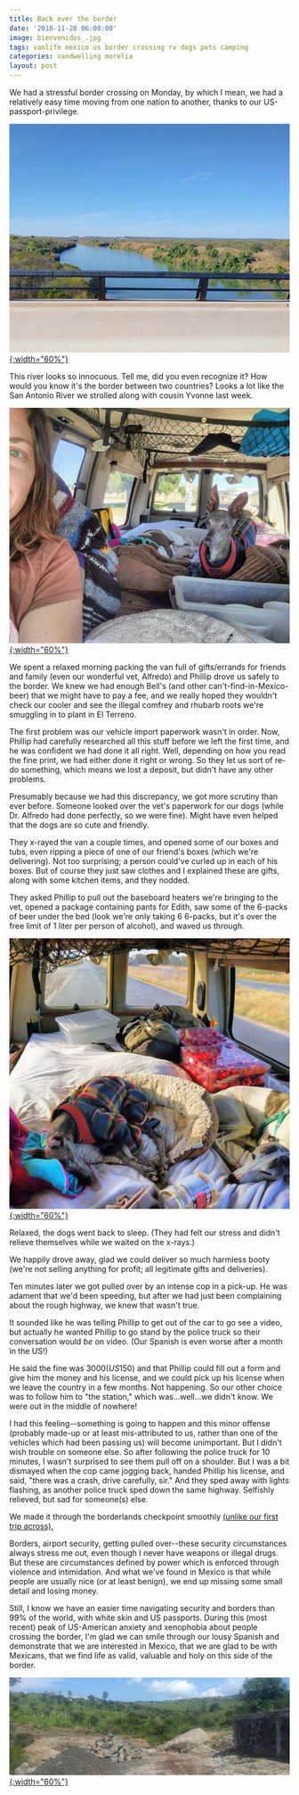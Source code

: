 ```yaml
---
title: Back over the border
date: '2018-11-28 06:00:00'
image: bienvenidos_.jpg
tags: vanlife mexico us border crossing rv dogs pets camping
categories: vandwelling morelia
layout: post
---
```


We had a stressful border crossing on Monday, by which I mean, we had a relatively easy time moving from one nation to another, thanks to our US-passport-privilege.

[![](/images/rio_grande_.jpg){:width="60%"}](/images/rio_grande.jpg)

This river looks so innocuous. Tell me, did you even recognize it? How would you know it's the border between two countries? Looks a lot like the San Antonio River we strolled along with cousin Yvonne last week. 

[![](/images/on_the_road_again_.jpg){:width="60%"}](/images/on_the_road_again.jpg)

We spent a relaxed morning packing the van full of gifts/errands for friends and family (even our wonderful vet, Alfredo) and Phillip drove us safely to the border. We knew we had enough Bell's (and other can't-find-in-Mexico-beer) that we might have to pay a fee, and we really hoped they wouldn't check our cooler and see the illegal comfrey and rhubarb roots we're smuggling in to plant in El Terreno. 

The first problem was our vehicle import paperwork wasn't in order. Now, Phillip had carefully researched all this stuff before we left the first time, and he was confident we had done it all right. Well, depending on how you read the fine print, we had either done it right or wrong. So they let us sort of re-do something, which means we lost a deposit, but didn't have any other problems.

Presumably because we had this discrepancy, we got more scrutiny than ever before.  Someone looked over the vet's paperwork for our dogs (while Dr. Alfredo had done perfectly, so we were fine). Might have even helped that the dogs are so cute and friendly.

They x-rayed the van a couple times, and opened some of our boxes and tubs, even ripping a piece of one of our friend's boxes (which we're delivering).  Not too surprising; a person could've curled up in each of his boxes. But of course they just saw clothes and I explained these are gifts, along with some kitchen items, and they nodded.

They asked Phillip to pull out the baseboard heaters we're bringing to the vet, opened a package containing pants for Edith, saw some of the 6-packs of beer under the bed (look we're only taking 6 6-packs, but it's over the free limit of 1 liter per person of alcohol), and waved us through.

[![](/images/back_to_nap_.jpg){:width="60%"}](/images/back_to_nap.jpg)

Relaxed, the dogs went back to sleep. (They had felt our stress and didn't relieve themselves while we waited on the x-rays.)

We happily drove away, glad we could deliver so much harmless booty (we're not selling anything for profit; all legitimate gifts and deliveries). 

Ten minutes later we got pulled over by an intense cop in a pick-up. He was adament that we'd been speeding, but after we had just been complaining about the rough highway, we knew that wasn't true.

It sounded like he was telling Phillip to get out of the car to go see a video, but actually he wanted Phillip to go stand by the police truck so their conversation would *be* on video. (Our Spanish is even worse after a month in the US!)

He said the fine was $3000 (US$150) and that Phillip could fill out a form and give him the money and his license, and we could pick up his license when we leave the country in a few months. Not happening. So our other choice was to follow him to "the station," which was...well...we didn't know. We were out in the middle of nowhere!

I had this feeling--something is going to happen and this minor offense (probably made-up or at least mis-attributed to us, rather than one of the vehicles which had been passing us) will become unimportant. But I didn't wish trouble on someone else. So after following the police truck for 10 minutes, I wasn't surprised to see them pull off on a shoulder. But I was a bit dismayed when the cop came jogging back, handed Phillip his license, and said, "there was a crash, drive carefully, sir." And they sped away with lights flashing, as another police truck sped down the same highway. Selfishly relieved, but sad for someone(s) else.

We made it through the borderlands checkpoint smoothly [(unlike our first trip across).](http://www.annalisagross.com/home/buenos-tardes)

Borders, airport security, getting pulled over--these security circumstances always stress me out, even though I never have weapons or illegal drugs. But these are circumstances defined by power which is enforced through violence and intimidation. And what we've found in Mexico is that while people are usually nice (or at least benign), we end up missing some small detail and losing money.

Still, I know we have an easier time navigating security and borders than 99% of the world, with white skin and US passports. During this (most recent) peak of US-American anxiety and xenophobia about people crossing the border, I'm glad we can smile through our lousy Spanish and demonstrate that we are interested in Mexico, that we are glad to be with Mexicans, that we find life as valid, valuable and holy on this side of the border.

[![](/images/bike_mexico_.jpg){:width="60%"}](/images/bike_mexico.jpg)